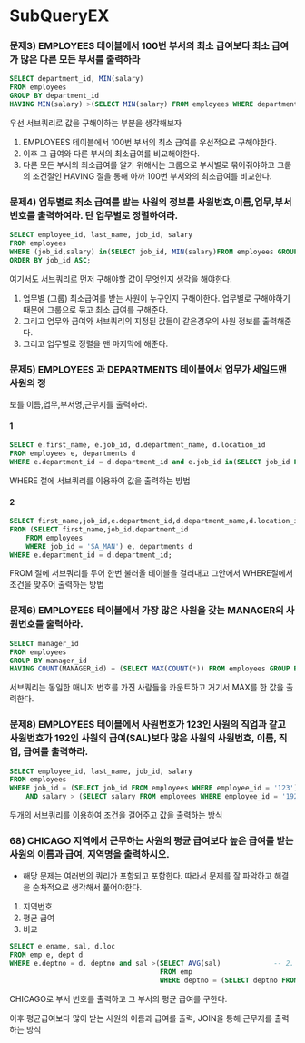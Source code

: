 # SubQueryEX
### 문제3) EMPLOYEES 테이블에서 100번 부서의 최소 급여보다 최소 급여가 많은 다른 모든 부서를 출력하라  
```sql
SELECT department_id, MIN(salary)
FROM employees
GROUP BY department_id
HAVING MIN(salary) >(SELECT MIN(salary) FROM employees WHERE department_id = 100);
```

우선 서브쿼리로 값을 구해야하는 부분을 생각해보자 

1. EMPLOYEES 테이블에서 100번 부서의 최소 급여를 우선적으로 구해야한다.
2. 이후 그 급여와 다른 부서의 최소급여를 비교해야한다.
3. 다른 모든 부서의 최소급여를 알기 위해서는 그룹으로 부서별로 묶어줘야하고 그룹의 조건절인 HAVING 절을 통해 아까 100번 부서와의 최소급여를 비교한다.

### 문제4) 업무별로 최소 급여를 받는 사원의 정보를 사원번호,이름,업무,부서번호를 출력하여라. 단 업무별로 정렬하여라.
```sql
SELECT employee_id, last_name, job_id, salary 
FROM employees
WHERE (job_id,salary) in(SELECT job_id, MIN(salary)FROM employees GROUP BY job_id)
ORDER BY job_id ASC;
```
여기서도 서브쿼리로 먼저 구해야할 값이 무엇인지 생각을 해야한다.
1. 업무별 (그룹) 최소급여를 받는 사원이 누구인지 구해야한다. 업무별로 구해야하기 때문에 그룹으로 묶고 최소 급여를 구해준다.
2. 그리고 업무와 급여와 서브쿼리의 지정된 값들이 같은경우의 사원 정보를 출력해준다.
3. 그리고 업무별로 정렬을 맨 마지막에 해준다.

### 문제5) EMPLOYEES 과 DEPARTMENTS 테이블에서 업무가 세일드맨 사원의 정
보를 이름,업무,부서명,근무지를 출력하라.

#### 1
```sql
SELECT e.first_name, e.job_id, d.department_name, d.location_id
FROM employees e, departments d
WHERE e.department_id = d.department_id and e.job_id in(SELECT job_id FROM employees WHERE job_id like 'SA_MAN');
``` 
WHERE 절에 서브쿼리를 이용하여 값을 출력하는 방법

#### 2
```sql
SELECT first_name,job_id,e.department_id,d.department_name,d.location_id
FROM (SELECT first_name,job_id,department_id
    FROM employees
    WHERE job_id = 'SA_MAN') e, departments d
WHERE e.department_id = d.department_id;
```
FROM 절에 서브쿼리를 두어 한번 불러올 테이블을 걸러내고 그안에서 WHERE절에서 조건을 맞추어 출력하는 방법

### 문제6) EMPLOYEES 테이블에서 가장 많은 사원을 갖는 MANAGER의 사원번호를 출력하라.
```sql
SELECT manager_id
FROM employees
GROUP BY manager_id
HAVING COUNT(MANAGER_id) = (SELECT MAX(COUNT(*)) FROM employees GROUP BY manager_id);
```
서브쿼리는 동일한 매니저 번호를 가진 사람들을 카운트하고 거기서 MAX를 한 값을 출력한다.

### 문제8) EMPLOYEES 테이블에서 사원번호가 123인 사원의 직업과 같고 사원번호가 192인 사원의 급여(SAL)보다 많은 사원의 사원번호, 이름, 직업, 급여를 출력하라.
```sql
SELECT employee_id, last_name, job_id, salary
FROM employees
WHERE job_id = (SELECT job_id FROM employees WHERE employee_id = '123') 
    AND salary > (SELECT salary FROM employees WHERE employee_id = '192');
```
두개의 서브쿼리를 이용하여 조건을 걸어주고 값을 출력하는 방식

### 68) CHICAGO 지역에서 근무하는 사원의 평균 급여보다 높은 급여를 받는 사원의 이름과 급여, 지역명을 출력하시오.
- 해당 문제는 여러번의 쿼리가 포함되고 포함한다. 따라서 문제를 잘 파악하고 해결을 순차적으로 생각해서 풀어야한다.
1. 지역번호
2. 평균 급여
3. 비교
```sql
SELECT e.ename, sal, d.loc
FROM emp e, dept d
WHERE e.deptno = d. deptno and sal >(SELECT AVG(sal)             -- 2. 평균급여    -- 3. 비교
                                     FROM emp
                                     WHERE deptno = (SELECT deptno FROM dept WHERE loc = 'CHICAGO')); -- 1. 지역 번호
```
CHICAGO로 부서 번호를 출력하고 그 부서의 평균 급여를 구한다.

이후 평균급여보다 많이 받는 사원의 이름과 급여를 출력, JOIN을 통해 근무지를 출력하는 방식
                                     

